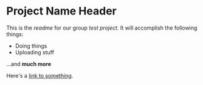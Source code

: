 Project Name Header
===================

This is the *readme* for our group _test project_.  It will accomplish the following things:

  * Doing things
  * Uploading stuff

...and __much more__

Here's a [link to something](http://www.google.com/).

